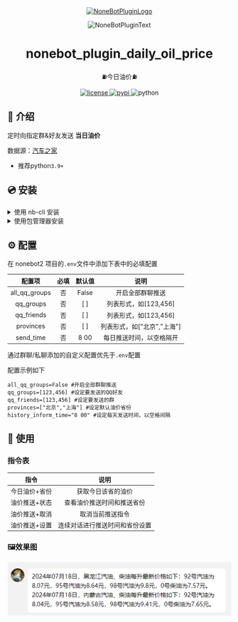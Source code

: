 <div align="center">
  <a href="https://v2.nonebot.dev/store"><img src="https://github.com/A-kirami/nonebot-plugin-template/blob/resources/nbp_logo.png" width="180" height="180" alt="NoneBotPluginLogo"></a>
  <br>
  <p><img src="https://github.com/A-kirami/nonebot-plugin-template/blob/resources/NoneBotPlugin.svg" width="240" alt="NoneBotPluginText"></p>
</div>

<div align="center">

# nonebot_plugin_daily_oil_price

⛽今日油价⛽

<a href="./LICENSE">
    <img src="https://img.shields.io/github/license/owner/nonebot-plugin-template.svg" alt="license">
</a>
<a href="https://pypi.python.org/pypi/nonebot-plugin-template">
    <img src="https://img.shields.io/pypi/v/nonebot-plugin-template.svg" alt="pypi">
</a>
<img src="https://img.shields.io/badge/python-3.10+-blue.svg" alt="python">

</div>



## 📖 介绍

定时向指定群&好友发送  **当日油价**

数据源：[汽车之家](https://www.autohome.com.cn/oil)


- 推荐python`3.9+`

## 💿 安装

<details>
<summary>使用 nb-cli 安装</summary>
在 nonebot2 项目的根目录下打开命令行, 输入以下指令即可安装

    nb plugin install nonebot-plugin-daily-oil-price

</details>

<details>
<summary>使用包管理器安装</summary>
在 nonebot2 项目的插件目录下, 打开命令行, 根据你使用的包管理器, 输入相应的安装命令

    pip install nonebot-plugin-daily-oil-price


打开 nonebot2 项目根目录下的 `pyproject.toml` 文件, 在 `[tool.nonebot]` 部分追加写入

    plugins = ["nonebot-plugin-daily-oil-price"]

</details>



## ⚙️ 配置

在 nonebot2 项目的`.env`文件中添加下表中的必填配置

| 配置项 | 必填 | 默认值 |  说明 |
|:-----:|:----:|:----:|:----:|
| all_qq_groups | 否 | False | 开启全部群聊推送 |
| qq_groups | 否 | [ ] | 列表形式，如[123,456] |
| qq_friends | 否 | [ ] | 列表形式，如[123,456] |
| provinces | 否 | [ ] | 列表形式，如["北京","上海"] |
| send_time | 否 | 8 00 | 每日推送时间，以空格隔开 |

通过群聊/私聊添加的自定义配置优先于`.env`配置

配置示例如下



```
all_qq_groups=False #开启全部群聊推送
qq_groups=[123,456] #设定要发送的QQ好友
qq_friends=[123,456] #设定要发送的群
provinces=["北京","上海"] #设定默认油价省份
history_inform_time="8 00" #设定每天发送时间，以空格间隔
```


## 🎉 使用
### 指令表
| 指令  | 说明 |
|:-----:|:----:|
| 今日油价+省份 | 获取今日该省的油价 |
| 油价推送+状态 | 查看油价推送时间和推送省份|
| 油价推送+取消 |取消当前推送指令|
| 油价推送+设置 | 连续对话进行推送时间和省份设置 |

### 🖼️效果图

![img.png](img.png)